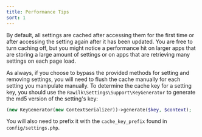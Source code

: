 ```yaml
---
title: Performance Tips
sort: 1
---
```


By default, all settings are cached after accessing them for the first time or after accessing the setting again after it has been updated.
You are free to turn caching off, but you might notice a performance hit on larger apps that are storing a large amount of settings or
on apps that are retrieving many settings on each page load.

As always, if you choose to bypass the provided methods for setting and removing settings, you will need to flush the cache manually for
each setting you manipulate manually. To determine the cache key for a setting key, you should use the `Rawilk\Settings\Support\KeyGenerator` to
generate the md5 version of the setting's key:

```php
(new KeyGenerator(new ContextSerializer))->generate($key, $context);
```

You will also need to prefix it with the `cache_key_prefix` found in `config/settings.php`.
